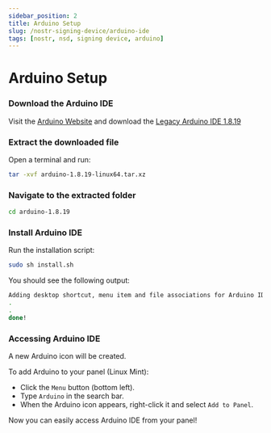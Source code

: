 ```yaml
---
sidebar_position: 2
title: Arduino Setup
slug: /nostr-signing-device/arduino-ide
tags: [nostr, nsd, signing device, arduino]
---
```


# Arduino Setup

### Download the Arduino IDE

Visit the [Arduino Website](https://www.arduino.cc/en/software/) and download the [Legacy Arduino IDE 1.8.19](https://downloads.arduino.cc/arduino-1.8.19-linux64.tar.xz)

### Extract the downloaded file

Open a terminal and run:

```bash
tar -xvf arduino-1.8.19-linux64.tar.xz
```

### Navigate to the extracted folder

```bash
cd arduino-1.8.19
```

### Install Arduino IDE

Run the installation script:

```bash
sudo sh install.sh
```

You should see the following output:

```bash
Adding desktop shortcut, menu item and file associations for Arduino IDE...
.
.
done!
```

### Accessing Arduino IDE

A new Arduino icon will be created.

To add Arduino to your panel (Linux Mint):

- Click the `Menu` button (bottom left).
- Type `Arduino` in the search bar.
- When the Arduino icon appears, right-click it and select `Add to Panel`.

Now you can easily access Arduino IDE from your panel!